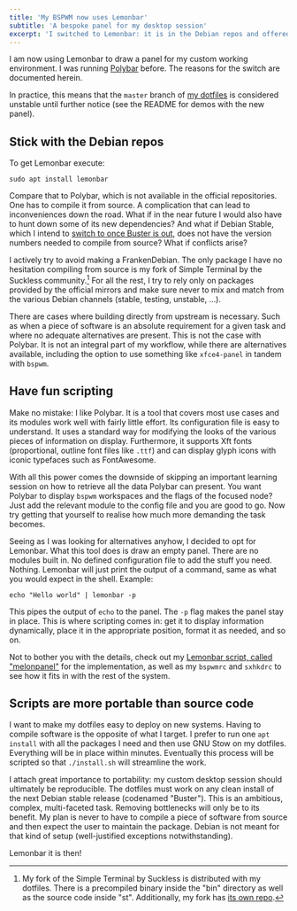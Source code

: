 ```yaml
---
title: 'My BSPWM now uses Lemonbar'
subtitle: 'A bespoke panel for my desktop session'
excerpt: 'I switched to Lemonbar: it is in the Debian repos and offered me a chance to learn how to dynamically display information about my system.'
---
```

I am now using Lemonbar to draw a panel for my custom working
environment.  I was running [Polybar](https://github.com/jaagr/polybar)
before.  The reasons for the switch are documented herein.

In practice, this means that the `master` branch of [my
dotfiles](https://gitlab.com/protesilaos/dotfiles) is considered
unstable until further notice (see the README for demos with the new
panel).

## Stick with the Debian repos

To get Lemonbar execute:

    sudo apt install lemonbar

Compare that to Polybar, which is not available in the official
repositories.  One has to compile it from source.  A complication that
can lead to inconveniences down the road.  What if in the near future I
would also have to hunt down some of its new dependencies?  And what if
Debian Stable, which I intend to [switch to once Buster is
out](https://protesilaos.com/codelog/debian-sid-stable-plan/), does not have the version
numbers needed to compile from source?  What if conflicts arise?

I actively try to avoid making a FrankenDebian.  The only package I have
no hesitation compiling from source is my fork of Simple Terminal by the
Suckless community.[^MySTFork]  For all the rest, I try to rely only on
packages provided by the official mirrors and make sure never to mix and
match from the various Debian channels (stable, testing, unstable, …).

There are cases where building directly from upstream is necessary.
Such as when a piece of software is an absolute requirement for a given
task and where no adequate alternatives are present.  This is not the
case with Polybar.  It is not an integral part of my workflow, while
there are alternatives available, including the option to use something
like `xfce4-panel` in tandem with `bspwm`.

## Have fun scripting

Make no mistake: I like Polybar.  It is a tool that covers most use
cases and its modules work well with fairly little effort.  Its
configuration file is easy to understand.  It uses a standard way for
modifying the looks of the various pieces of information on display.
Furthermore, it supports Xft fonts (proportional, outline font files
like `.ttf`) and can display glyph icons with iconic typefaces such as
FontAwesome.

With all this power comes the downside of skipping an important learning
session on how to retrieve all the data Polybar can present.  You want
Polybar to display `bspwm` workspaces and the flags of the focused node?
Just add the relevant module to the config file and you are good to go.
Now try getting that yourself to realise how much more demanding the
task becomes.

Seeing as I was looking for alternatives anyhow, I decided to opt for
Lemonbar.  What this tool does is draw an empty panel.  There are no
modules built in.  No defined configuration file to add the stuff you
need.  Nothing.  Lemonbar will just print the output of a command, same
as what you would expect in the shell.  Example:

    echo "Hello world" | lemonbar -p

This pipes the output of `echo` to the panel.  The `-p` flag makes the
panel stay in place.  This is where scripting comes in: get it to
display information dynamically, place it in the appropriate position,
format it as needed, and so on.

Not to bother you with the details, check out my [Lemonbar script,
called
"melonpanel"](https://gitlab.com/protesilaos/dotfiles/blob/master/bin/bin/melonpanel)
for the implementation, as well as my `bspwmrc` and `sxhkdrc` to see how
it fits in with the rest of the system.

## Scripts are more portable than source code

I want to make my dotfiles easy to deploy on new systems.  Having to
compile software is the opposite of what I target.  I prefer to run one
`apt install` with all the packages I need and then use GNU Stow on my
dotfiles.  Everything will be in place within minutes.  Eventually this
process will be scripted so that `./install.sh` will streamline the 
work.

I attach great importance to portability: my custom desktop session
should ultimately be reproducible.  The dotfiles must work on any clean
install of the next Debian stable release (codenamed "Buster").  This is
an ambitious, complex, multi-faceted task.  Removing bottlenecks will
only be to its benefit.  My plan is never to have to compile a piece of
software from source and then expect the user to maintain the package.
Debian is not meant for that kind of setup (well-justified exceptions
notwithstanding).

Lemonbar it is then!

[^MySTFork]:  My fork of the Simple Terminal by Suckless is distributed with my dotfiles.  There is a precompiled binary inside the "bin" directory as well as the source code inside "st".  Additionally, my fork has [its own repo](https://gitlab.com/protesilaos/st).
